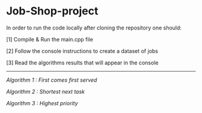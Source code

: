 # Job-Shop-project
In order to run the code locally after cloning the repository one should: 

[1] Compile & Run the main.cpp file

[2] Follow the console instructions to create a dataset of jobs

[3] Read the algorithms results that will appear in the console

_________________________________________________________________________

_Algorithm 1 : First comes first served_

_Algorithm 2 : Shortest next task_

_Algorithm 3 : Highest priority_

